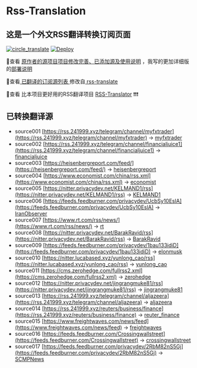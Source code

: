 #  Rss-Translation

## 这是一个外文RSS翻译转换订阅页面 

[![circle_translate](https://github.com/tjsky/Rss-Translation/actions/workflows/circle_translate.yml/badge.svg)](https://github.com/tjsky/Rss-Translation/actions/workflows/circle_translate.yml) [![Deploy](https://github.com/tjsky/Rss-Translation/actions/workflows/jekyll-gh-pages.yml/badge.svg)](https://github.com/tjsky/Rss-Translation/actions/workflows/jekyll-gh-pages.yml)

 📢查看 [原作者的源项目项目修改完善、已添加源及使用说明](https://github.com/tjsky/Rss-Translation/tree/main/illustrate) ，我写的更加详细版的[部署说明](https://www.tjsky.net/tutorial/801)

 📢查看[ 已翻译的订阅源列表 ](https://tjsky.github.io/Rss-Translation) 修改自[ rss-translate ](https://github.com/rcy1314/Rss-Translation)

 📢查看 比本项目更好用的RSS翻译项目 [RSS-Translator](https://github.com/rss-translator/RSS-Translator) ❗️❗️❗️

## 已转换翻译源
 - source001 [https://rss.241999.xyz/telegram/channel/myfxtrader](https://rss.241999.xyz/telegram/channel/myfxtrader) -> [myfxtrader](rss/myfxtrader.xml)
 - source002 [https://rss.241999.xyz/telegram/channel/financialjuice1](https://rss.241999.xyz/telegram/channel/financialjuice1) -> [financialjuice](rss/financialjuice.xml)
 - source003 [https://heisenbergreport.com/feed/](https://heisenbergreport.com/feed/) -> [heisenbergreport](rss/heisenbergreport.xml)
 - source004 [https://www.economist.com/china/rss.xml](https://www.economist.com/china/rss.xml) -> [economist](rss/economist.xml)
 - source005 [https://nitter.privacydev.net/KELMAND1/rss](https://nitter.privacydev.net/KELMAND1/rss) -> [KELMAND1](rss/KELMAND1.xml)
 - source006 [https://feeds.feedburner.com/privacydev/UcbSy10EslA](https://feeds.feedburner.com/privacydev/UcbSy10EslA) -> [IranObserver](rss/IranObserver.xml)
 - source007 [https://www.rt.com/rss/news/](https://www.rt.com/rss/news/) -> [rt](rss/rt.xml)
 - source008 [https://nitter.privacydev.net/BarakRavid/rss](https://nitter.privacydev.net/BarakRavid/rss) -> [BarakRavid](rss/BarakRavid.xml)
 - source009 [https://feeds.feedburner.com/privacydev/1bau133idiD](https://feeds.feedburner.com/privacydev/1bau133idiD) -> [elonmusk](rss/elonmusk.xml)
 - source010 [https://nitter.lucabased.xyz/yunlong_cao/rss](https://nitter.lucabased.xyz/yunlong_cao/rss) -> [yunlong_cao](rss/yunlong_cao.xml)
 - source011 [https://cms.zerohedge.com/fullrss2.xml](https://cms.zerohedge.com/fullrss2.xml) -> [zerohedge](rss/zerohedge.xml)
 - source012 [https://nitter.privacydev.net/jingrangmuke81/rss](https://nitter.privacydev.net/jingrangmuke81/rss) -> [jingrangmuke81](rss/jingrangmuke81.xml)
 - source013 [https://rss.241999.xyz/telegram/channel/aljazeera](https://rss.241999.xyz/telegram/channel/aljazeera) -> [aljazeera](rss/aljazeera.xml)
 - source014 [https://rss.241999.xyz/reuters/business/finance](https://rss.241999.xyz/reuters/business/finance) -> [reuter_finance](rss/reuter_finance.xml)
 - source015 [https://www.freightwaves.com/news/feed](https://www.freightwaves.com/news/feed) -> [freightwaves](rss/freightwaves.xml)
 - source016 [https://feeds.feedburner.com/Crossingwallstreet](https://feeds.feedburner.com/Crossingwallstreet) -> [crossingwallstreet](rss/crossingwallstreet.xml)
 - source017 [https://feeds.feedburner.com/privacydev/2RbM82nS5Gj](https://feeds.feedburner.com/privacydev/2RbM82nS5Gj) -> [SCMPNews](rss/SCMPNews.xml)
